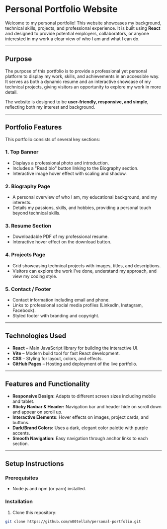# Personal Portfolio Website

Welcome to my personal portfolio! This website showcases my background, technical skills, projects, and professional experience. It is built using **React** and designed to provide potential employers, collaborators, or anyone interested in my work a clear view of who I am and what I can do.

---

## Purpose

The purpose of this portfolio is to provide a professional yet personal platform to display my work, skills, and achievements in an accessible way. It serves as both a dynamic resume and an interactive showcase of my technical projects, giving visitors an opportunity to explore my work in more detail.  

The website is designed to be **user-friendly, responsive, and simple**, reflecting both my interest and background.

---

## Portfolio Features

This portfolio consists of several key sections:

### 1. Top Banner
- Displays a professional photo and introduction.  
- Includes a "Read bio" button linking to the Biography section.  
- Interactive image hover effect with scaling and shadow.

### 2. Biography Page
- A personal overview of who I am, my educational background, and my interests.  
- Details my passions, skills, and hobbies, providing a personal touch beyond technical skills.

### 3. Resume Section
- Downloadable PDF of my professional resume.  
- Interactive hover effect on the download button.

### 4. Projects Page
- Grid showcasing technical projects with images, titles, and descriptions.  
- Visitors can explore the work I’ve done, understand my approach, and view my coding style.

### 5. Contact / Footer
- Contact information including email and phone.  
- Links to professional social media profiles (LinkedIn, Instagram, Facebook).  
- Styled footer with branding and copyright.

---

## Technologies Used

- **React** – Main JavaScript library for building the interactive UI.  
- **Vite** – Modern build tool for fast React development.  
- **CSS** – Styling for layout, colors, and effects.  
- **GitHub Pages** – Hosting and deployment of the live portfolio.

---

## Features and Functionality

- **Responsive Design:** Adapts to different screen sizes including mobile and tablet.  
- **Sticky Navbar & Header:** Navigation bar and header hide on scroll down and appear on scroll up.  
- **Interactive Elements:** Hover effects on images, project cards, and buttons.  
- **Dark/Brand Colors:** Uses a dark, elegant color palette with purple accents.  
- **Smooth Navigation:** Easy navigation through anchor links to each section.  

---

## Setup Instructions

### Prerequisites
- Node.js and npm (or yarn) installed.

### Installation
1. Clone this repository:
```bash
git clone https://github.com/n00tellah/personal-portfolio.git
